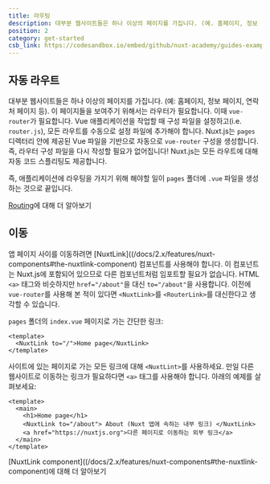 ```yaml
---
title: 라우팅
description: 대부분 웹사이트들은 하나 이상의 페이지를 가집니다. (예. 홈페이지, 정보 페이지, 연락처 페이지 등). 이 페이지들을 보여주기 위해서는 라우터가 필요합니다.
position: 2
category: get-started
csb_link: https://codesandbox.io/embed/github/nuxt-academy/guides-examples/tree/master/01_get_started/02_routing?fontsize=14&hidenavigation=1&theme=dark
---
```


## 자동 라우트

대부분 웹사이트들은 하나 이상의 페이지를 가집니다. (예: 홈페이지, 정보 페이지, 연락처 페이지 등). 이 페이지들을 보여주기 위해서는 라우터가 필요합니다. 이때 `vue-router`가 필요합니다. Vue 애플리케이션을 작업할 때 구성 파일을 설정하고(i.e. `router.js`), 모든 라우트를 수동으로 설정 파일에 추가해야 합니다. Nuxt.js는 `pages` 디렉터리 안에 제공된 Vue 파일을 기반으로 자동으로 `vue-router` 구성을 생성합니다. 즉, 라우터 구성 파일을 다시 작성할 필요가 없어집니다! Nuxt.js는 모든 라우트에 대해 자동 코드 스플리팅도 제공합니다.

즉, 애플리케이션에 라우팅을 가지기 위해 해야할 일이 `pages` 폴더에 `.vue` 파일을 생성하는 것으로 끝입니다.

<base-alert type="next">

[Routing](/docs/2.x/features/file-system-routing)에 대해 더 알아보기

</base-alert>

## 이동

앱 페이지 사이를 이동하려면 [NuxtLink]((/docs/2.x/features/nuxt-components#the-nuxtlink-component) 컴포넌트를 사용해야 합니다. 이 컴포넌트는 Nuxt.js에 포함되어 있으므로 다른 컴포넌트처럼 임포트할 필요가 없습니다. HTML `<a>` 태그와 비슷하지만 `href="/about"`을 대신 `to="/about"`을 사용합니다. 이전에 `vue-router`를 사용해 본 적이 있다면 `<NuxtLink>`를 `<RouterLink>`를 대신한다고 생각할 수 있습니다.

`pages` 폴더의 `index.vue` 페이지로 가는 간단한 링크:

```html{}[pages/index.vue]
<template>
  <NuxtLink to="/">Home page</NuxtLink>
</template>
```

사이트에 있는 페이지로 가는 모든 링크에 대해 `<NuxtLint>`를 사용하세요. 만일 다른 웹사이트로 이동하는 링크가 필요하다면 `<a>` 태그를 사용해야 합니다. 아래의 예제를 살펴보세요:

```html{}[pages/index.vue]
<template>
  <main>
    <h1>Home page</h1>
    <NuxtLink to="/about"> About (Nuxt 앱에 속하는 내부 링크) </NuxtLink>
    <a href="https://nuxtjs.org">다른 페이지로 이동하는 외부 링크</a>
  </main>
</template>
```

<app-modal>
  <code-sandbox :src="csb_link"></code-sandbox>
</app-modal>

<base-alert type="next">

[NuxtLink component]((/docs/2.x/features/nuxt-components#the-nuxtlink-component)에 대해 더 알아보기

</base-alert>
